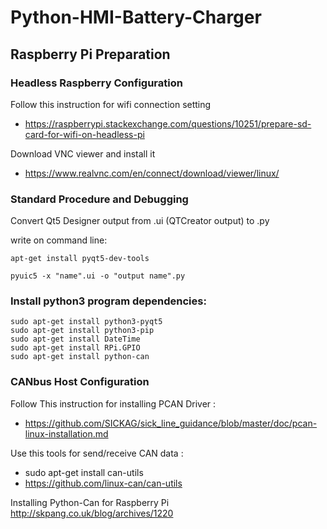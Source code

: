 # Python-HMI-Battery-Charger
## Raspberry Pi Preparation
### Headless Raspberry Configuration
Follow this instruction for wifi connection setting
* https://raspberrypi.stackexchange.com/questions/10251/prepare-sd-card-for-wifi-on-headless-pi

Download VNC viewer and install it
* https://www.realvnc.com/en/connect/download/viewer/linux/

### Standard Procedure and Debugging
Convert Qt5 Designer output from .ui (QTCreator output) to .py

write on command line:
```
apt-get install pyqt5-dev-tools

pyuic5 -x "name".ui -o "output name".py
```

### Install python3 program dependencies:
```
sudo apt-get install python3-pyqt5
sudo apt-get install python3-pip
sudo apt-get install DateTime
sudo apt-get install RPi.GPIO
sudo apt-get install python-can
```
### CANbus Host Configuration
Follow This instruction for installing PCAN Driver :
* https://github.com/SICKAG/sick_line_guidance/blob/master/doc/pcan-linux-installation.md

Use this tools for send/receive CAN data :
* sudo apt-get install can-utils
* https://github.com/linux-can/can-utils

Installing Python-Can for Raspberry Pi
 http://skpang.co.uk/blog/archives/1220
